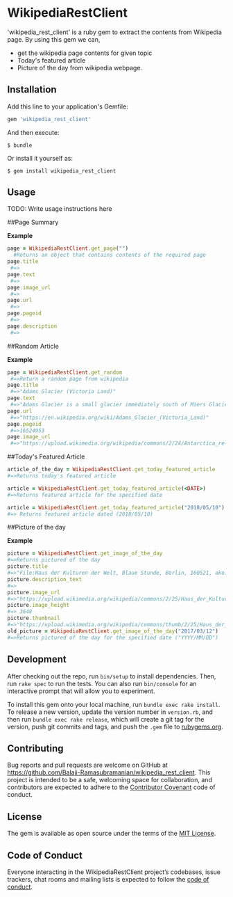 # WikipediaRestClient

'wikipedia_rest_client' is a ruby gem to extract the contents from Wikipedia page. 
By using this gem we can,
- get the wikipedia page contents for given topic
- Today's featured article
- Picture of the day from wikipedia webpage.

## Installation

Add this line to your application's Gemfile:

```ruby
gem 'wikipedia_rest_client'
```

And then execute:

    $ bundle

Or install it yourself as:

    $ gem install wikipedia_rest_client

## Usage

TODO: Write usage instructions here

##Page Summary

**Example**
```ruby
page = WikipediaRestClient.get_page("")
  #Returns an object that contains contents of the required page
page.title
 #=>
page.text
 #=>
page.image_url
 #=>
page.url 
 #=>
page.pageid
 #=>
page.description
 #=>
```

##Random Article 

**Example**
```ruby
page = WikipediaRestClient.get_random
 #=>Return a random page from wikipedia
page.title
 #=>"Adams Glacier (Victoria Land)"
page.text
 #=>"Adams Glacier is a small glacier immediately south of Miers Glacier in Victoria Land. The heads of Adams and Miers glaciers, both located in the Miers Valley, are separated by a low ridge, and the east end of this ridge is almost completely surrounded by the snouts of the two glaciers, which nearly meet in the bottom of the valley, about 1 mile (1.6 km) above Lake Miers, into which they drain. It was named by the New Zealand Northern Survey Party of the Commonwealth Trans-Antarctic Expedition (1956–58) after Lieutenant Jameson Adams, second in command of the shore party of the British Antarctic Expedition (1907–09), who was one of the men to accompany Ernest Shackleton to within 97 miles (156 km) of the South Pole."
page.url
 #=>"https://en.wikipedia.org/wiki/Adams_Glacier_(Victoria_Land)"
page.pageid
 #=>16524953
page.image_url
 #=>"https://upload.wikimedia.org/wikipedia/commons/2/24/Antarctica_relief_location_map.jpg"

```

##Today's Featured Article

```ruby
article_of_the_day = WikipediaRestClient.get_today_featured_article
#=>Returns today's featured article

article = WikipediaRestClient.get_today_featured_article(<DATE>)
#=>Returns featured article for the specified date

article = WikipediaRestClient.get_today_featured_article("2018/05/10")
#=> Returns featured article dated (2018/05/10)

```

##Picture of the day

**Example**
```ruby
picture = WikipediaRestClient.get_image_of_the_day
#=>Returns pictured of the day
picture.title
#=>"File:Haus der Kulturen der Welt, Blaue Stunde, Berlin, 160521, ako.jpg"
picture.description_text
#=>
picture.image_url
#=>"https://upload.wikimedia.org/wikipedia/commons/2/25/Haus_der_Kulturen_der_Welt%2C_Blaue_Stunde%2C_Berlin%2C_160521%2C_ako.jpg"
picture.image_height
#=> 3648
picture.thumbnail
#=>"https://upload.wikimedia.org/wikipedia/commons/thumb/2/25/Haus_der_Kulturen_der_Welt%2C_Blaue_Stunde%2C_Berlin%2C_160521%2C_ako.jpg/640px-Haus_der_Kulturen_der_Welt%2C_Blaue_Stunde%2C_Berlin%2C_160521%2C_ako.jpg"
old_picture = WikipediaRestClient.get_image_of_the_day("2017/03/12")
#=>Returns pictured of the day for the specified date ("YYYY/MM/DD")
```

## Development

After checking out the repo, run `bin/setup` to install dependencies. Then, run `rake spec` to run the tests. You can also run `bin/console` for an interactive prompt that will allow you to experiment.

To install this gem onto your local machine, run `bundle exec rake install`. To release a new version, update the version number in `version.rb`, and then run `bundle exec rake release`, which will create a git tag for the version, push git commits and tags, and push the `.gem` file to [rubygems.org](https://rubygems.org).

## Contributing

Bug reports and pull requests are welcome on GitHub at https://github.com/Balaji-Ramasubramanian/wikipedia_rest_client. This project is intended to be a safe, welcoming space for collaboration, and contributors are expected to adhere to the [Contributor Covenant](http://contributor-covenant.org) code of conduct.

## License

The gem is available as open source under the terms of the [MIT License](https://opensource.org/licenses/MIT).

## Code of Conduct

Everyone interacting in the WikipediaRestClient project’s codebases, issue trackers, chat rooms and mailing lists is expected to follow the [code of conduct](https://github.com/[USERNAME]/wikipedia_rest_client/blob/master/CODE_OF_CONDUCT.md).

